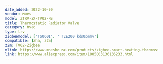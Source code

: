 ```yaml
---
date_added: 2022-10-30
vendor: Moes
model: ZTRV-ZX-TV02-MS
title: Thermostatic Radiator Valve
category: hvac
type: trv
zigbeemodel: ['TS0601', '_TZE200_kds0pmmv']
compatible: [zha, z2m]
z2m: TV02-Zigbee
mlink: https://www.moeshouse.com/products/zigbee-smart-heating-thermostat-energy-saving-radiator-thermostat-radiator-valve-controller
link: https://www.aliexpress.com/item/1005003136136233.html
---
```

